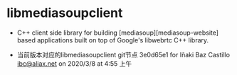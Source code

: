 # libmediasoupclient

* C++ client side library for building [mediasoup][mediasoup-website] based applications built on top of Google's libwebrtc C++ library.

* 当前版本对应的libmediasoupclient git节点 3e0d65e1 for Iñaki Baz Castillo <ibc@aliax.net> on 2020/3/8 at 4:55 上午


